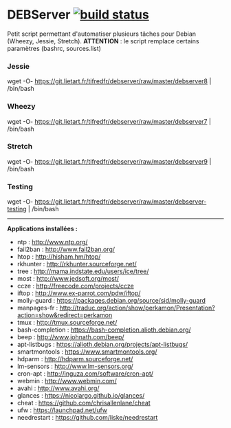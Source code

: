 # DEBServer [![build status](https://git.lietart.fr/tifredfr/debserver/badges/master/build.svg)](https://git.lietart.fr/tifredfr/debserver/commits/master)

Petit script permettant d'automatiser plusieurs tâches pour Debian (Wheezy, Jessie, Stretch).
**ATTENTION** : le script remplace certains paramètres (bashrc, sources.list)

### Jessie
wget -O- https://git.lietart.fr/tifredfr/debserver/raw/master/debserver8 | /bin/bash

### Wheezy
wget -O- https://git.lietart.fr/tifredfr/debserver/raw/master/debserver7 | /bin/bash

### Stretch
wget -O- https://git.lietart.fr/tifredfr/debserver/raw/master/debserver9 | /bin/bash

### Testing
wget -O- https://git.lietart.fr/tifredfr/debserver/raw/master/debserver-testing | /bin/bash

---
**Applications installées :**
- ntp : http://www.ntp.org/
- fail2ban : http://www.fail2ban.org/
- htop : http://hisham.hm/htop/
- rkhunter : http://rkhunter.sourceforge.net/
- tree : http://mama.indstate.edu/users/ice/tree/
- most : http://www.jedsoft.org/most/
- ccze : http://freecode.com/projects/ccze
- iftop : http://www.ex-parrot.com/pdw/iftop/
- molly-guard : https://packages.debian.org/source/sid/molly-guard
- manpages-fr : http://traduc.org/action/show/perkamon/Presentation?action=show&redirect=perkamon
- tmux : http://tmux.sourceforge.net/
- bash-completion : https://bash-completion.alioth.debian.org/
- beep : http://www.johnath.com/beep/
- apt-listbugs : https://alioth.debian.org/projects/apt-listbugs/
- smartmontools : https://www.smartmontools.org/
- hdparm : http://hdparm.sourceforge.net/
- lm-sensors : http://www.lm-sensors.org/
- cron-apt : http://inguza.com/software/cron-apt/
- webmin : http://www.webmin.com/
- avahi : http://www.avahi.org/
- glances : https://nicolargo.github.io/glances/
- cheat : https://github.com/chrisallenlane/cheat
- ufw : https://launchpad.net/ufw
- needrestart : https://github.com/liske/needrestart
